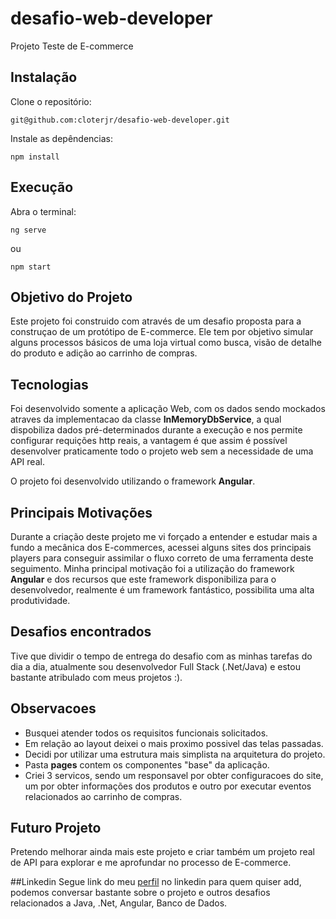 # desafio-web-developer
Projeto Teste de E-commerce

## Instalação

Clone o repositório:
```
git@github.com:cloterjr/desafio-web-developer.git
```

Instale as depêndencias:
```
npm install
```

## Execução

Abra o terminal:
```
ng serve
```
ou
```
npm start
```

## Objetivo do Projeto
Este projeto foi construido com através de um desafio proposta para a construçao de um protótipo de E-commerce. Ele tem por objetivo simular alguns processos básicos de uma loja virtual como busca, visão de detalhe do produto e adição ao carrinho de compras.

## Tecnologias
Foi desenvolvido somente a aplicação Web, com os dados sendo mockados atraves da implementacao da classe **InMemoryDbService**, a qual dispobiliza dados pré-determinados durante a execução e nos permite configurar requições http reais, a vantagem é que assim é possível desenvolver praticamente todo o projeto web sem a necessidade de uma API real.

O projeto foi desenvolvido utilizando o framework **Angular**.

## Principais Motivações
Durante a criação deste projeto me vi forçado a entender e estudar mais a fundo a mecânica dos E-commerces, acessei alguns sites dos principais players para conseguir assimilar o fluxo correto de uma ferramenta deste seguimento. Minha principal motivação foi a utilização do framework **Angular** e dos recursos que este framework disponibiliza para o desenvolvedor, realmente é um framework fantástico, possibilita uma alta produtividade.

## Desafios encontrados
Tive que dividir o tempo de entrega do desafio com as minhas tarefas do dia a dia, atualmente sou desenvolvedor Full Stack (.Net/Java) e estou bastante atribulado com meus projetos :).

## Observacoes
- Busquei atender todos os requisitos funcionais solicitados.
- Em relação ao layout deixei o mais proximo possivel das telas passadas.
- Decidi por utilizar uma estrutura mais simplista na arquitetura do projeto.
- Pasta **pages** contem os componentes "base" da aplicação.
- Criei 3 servicos, sendo um responsavel por obter configuracoes do site, um por obter informações dos produtos e outro por executar eventos relacionados ao carrinho de compras.

## Futuro Projeto
Pretendo melhorar ainda mais este projeto e criar também um projeto real de API para explorar e me aprofundar no processo de E-commerce.

##Linkedin
Segue link do meu [perfil](https://www.linkedin.com/in/cloter-gonçalves-barbosa-jr-b9405837) no linkedin para quem quiser add, podemos conversar bastante sobre o projeto e outros desafios relacionados a Java, .Net, Angular, Banco de Dados.